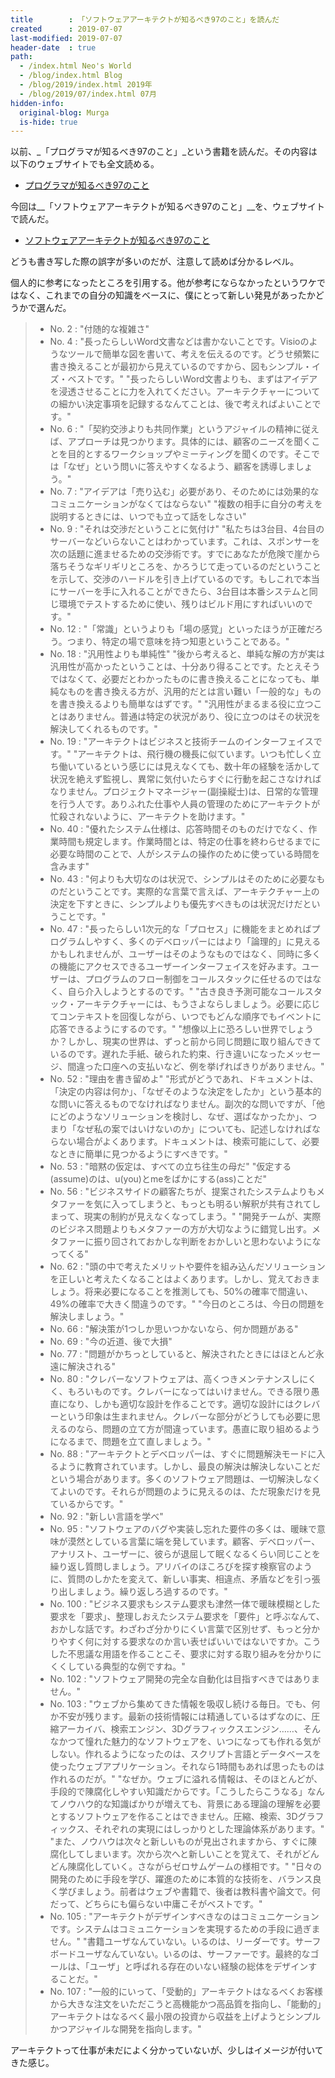 ```yaml
---
title        : 「ソフトウェアアーキテクトが知るべき97のこと」を読んだ
created      : 2019-07-07
last-modified: 2019-07-07
header-date  : true
path:
  - /index.html Neo's World
  - /blog/index.html Blog
  - /blog/2019/index.html 2019年
  - /blog/2019/07/index.html 07月
hidden-info:
  original-blog: Murga
  is-hide: true
---
```


以前、_「プログラマが知るべき97のこと」_という書籍を読んだ。その内容は以下のウェブサイトでも全文読める。

- [プログラマが知るべき97のこと](https://xn--97-273ae6a4irb6e2hsoiozc2g4b8082p.com/)

今回は__「ソフトウェアアーキテクトが知るべき97のこと」__を、ウェブサイトで読んだ。

- [ソフトウェアアーキテクトが知るべき97のこと](https://xn--97-273ae6a4irb6e2h2ia0cn0g4a2txf4ah5wo4af612j.com/)

どうも書き写した際の誤字が多いのだが、注意して読めば分かるレベル。

個人的に参考になったところを引用する。他が参考にならなかったというワケではなく、これまでの自分の知識をベースに、僕にとって新しい発見があったかどうかで選んだ。

> - No. 2 : "付随的な複雑さ"
> - No. 4 : "長ったらしいWord文書などは書かないことです。Visioのようなツールで簡単な図を書いて、考えを伝えるのです。どうせ頻繁に書き換えることが最初から見えているのですから、図もシンプル・イズ・ベストです。" "長ったらしいWord文書よりも、まずはアイデアを浸透させることに力を入れてください。アーキテクチャーについての細かい決定事項を記録するなんてことは、後で考えればよいことです。"
> - No. 6 : "「契約交渉よりも共同作業」というアジャイルの精神に従えば、アプローチは見つかります。具体的には、顧客のニーズを聞くことを目的とするワークショップやミーティングを聞くのです。そこでは「なぜ」という問いに答えやすくなるよう、顧客を誘導しましょう。"
> - No. 7 : "アイデアは「売り込む」必要があり、そのためには効果的なコミュニケーションがなくてはならない" "複数の相手に自分の考えを説明するときには、いつでも立って話をしなさい"
> - No. 9 : "それは交渉だということに気付け" "私たちは3台目、4台目のサーバーなどいらないことはわかっています。これは、スポンサーを次の話題に進ませるための交渉術です。すでにあなたが危険で崖から落ちそうなギリギリところを、かろうじて走っているのだということを示して、交渉のハードルを引き上げているのです。もしこれで本当にサーバーを手に入れることができたら、3台目は本番システムと同じ環境でテストするために使い、残りはビルド用にすればいいのです。"
> - No. 12 : "「常識」というよりも「場の感覚」といったほうが正確だろう。つまり、特定の場で意味を持つ知恵ということである。"
> - No. 18 : "汎用性よりも単純性" "後から考えると、単純な解の方が実は汎用性が高かったということは、十分あり得ることです。たとえそうではなくて、必要だとわかったものに書き換えることになっても、単純なものを書き換える方が、汎用的だとは言い難い「一般的な」ものを書き換えるよりも簡単なはずです。" "汎用性がまるまる役に立つことはありません。普通は特定の状況があり、役に立つのはその状況を解決してくれるものです。"
> - No. 19 : "アーキテクトはビジネスと技術チームのインターフェイスです。" "アーキテクトは、飛行機の機長に似ています。いつも忙しく立ち働いているという感じには見えなくても、数十年の経験を活かして状況を絶えず監視し、異常に気付いたらすぐに行動を起こさなければなりません。プロジェクトマネージャー(副操縦士)は、日常的な管理を行う人です。ありふれた仕事や人員の管理のためにアーキテクトが忙殺されないように、アーキテクトを助けます。"
> - No. 40 : "優れたシステム仕様は、応答時間そのものだけでなく、作業時間も規定します。作業時間とは、特定の仕事を終わらせるまでに必要な時間のことで、人がシステムの操作のために使っている時間を含みます"
> - No. 43 : "何よりも大切なのは状況で、シンプルはそのために必要なものだということです。実際的な言葉で言えば、アーキテクチャー上の決定を下すときに、シンプルよりも優先すべきものは状況だけだということです。"
> - No. 47 : "長ったらしい1次元的な「プロセス」に機能をまとめればプログラムしやすく、多くのデベロッパーにはより「論理的」に見えるかもしれませんが、ユーザーはそのようなものではなく、同時に多くの機能にアクセスできるユーザーインターフェイスを好みます。ユーザーは、プログラムのフロー制御をコールスタックに任せるのではなく、自ら介入しようとするのです。" "古き良き予測可能なコールスタック・アーキテクチャーには、もうさよならしましょう。必要に応じてコンテキストを回復しながら、いつでもどんな順序でもイベントに応答できるようにするのです。" "想像以上に恐ろしい世界でしょうか？しかし、現実の世界は、ずっと前から同じ問題に取り組んできているのです。遅れた手紙、破られた約束、行き違いになったメッセージ、間違った口座への支払いなど、例を挙げればきりがありません。"
> - No. 52 : "理由を書き留めよ" "形式がどうであれ、ドキュメントは、「決定の内容は何か」、「なぜそのような決定をしたか」という基本的な問いに答えるものでなければなりません。副次的な問いですが、「他にどのようなソリューションを検討し、なぜ、選ばなかったか」、つまり「なぜ私の案ではいけないのか」についても、記述しなければならない場合がよくあります。ドキュメントは、検索可能にして、必要なときに簡単に見つかるようにすべきです。"
> - No. 53 : "暗黙の仮定は、すべての立ち往生の母だ" "仮定する(assume)のは、u(you)とmeをばかにする(ass)ことだ"
> - No. 56 : "ビジネスサイドの顧客たちが、提案されたシステムよりもメタファーを気に入ってしまうと、もっとも明るい解釈が共有されてしまって、現実の制約が見えなくなってしまう。" "開発チームが、実際のビジネス問題よりもメタファーの方が大切なように錯覚し出す。メタファーに振り回されておかしな判断をおかしいと思わないようになってくる"
> - No. 62 : "頭の中で考えたメリットや要件を組み込んだソリューションを正しいと考えたくなることはよくあります。しかし、覚えておきましょう。将来必要になることを推測しても、50%の確率で間違い、49%の確率で大きく間違うのです。" "今日のところは、今日の問題を解決しましょう。"
> - No. 66 : "解決策が1つしか思いつかないなら、何か問題がある"
> - No. 69 : "今の近道、後で大損"
> - No. 77 : "問題がかちっとしていると、解決されたときにはほとんど永遠に解決される"
> - No. 80 : "クレバーなソフトウェアは、高くつきメンテナンスしにくく、もろいものです。クレバーになってはいけません。できる限り愚直になり、しかも適切な設計を作ることです。適切な設計にはクレバーという印象は生まれません。クレバーな部分がどうしても必要に思えるのなら、問題の立て方が間違っています。愚直に取り組めるようになるまで、問題を立て直しましょう。"
> - No. 88 : "アーキテクトとデベロッパーは、すぐに問題解決モードに入るように教育されています。しかし、最良の解決は解決しないことだという場合があります。多くのソフトウェア問題は、一切解決しなくてよいのです。それらが問題のように見えるのは、ただ現象だけを見ているからです。"
> - No. 92 : "新しい言語を学べ"
> - No. 95 : "ソフトウェアのバグや実装し忘れた要件の多くは、暖昧で意味が漠然としている言葉に端を発しています。顧客、デベロッパー、アナリスト、ユーザーに、彼らが退屈して眠くなるくらい同じことを繰り返し質問しましょう。アリバイのほころびを探す検察官のように、質問のしかたを変えて、新しい事実、相違点、矛盾などを引っ張り出しましょう。繰り返しろ過するのです。"
> - No. 100 : "ビジネス要求もシステム要求も津然一体で暖昧模糊とした要求を「要求」、整理しおえたシステム要求を「要件」と呼ぶなんて、おかしな話です。わざわざ分かりにくい言葉で区別せず、もっと分かりやすく何に対する要求なのか言い表せばいいではないですか。こうした不思議な用語を作ることこそ、要求に対する取り組みを分かりにくくしている典型的な例ですね。"
> - No. 102 : "ソフトウェア開発の完全な自動化は目指すべきではありません。"
> - No. 103 : "ウェブから集めてきた情報を吸収し続ける毎日。でも、何か不安が残ります。最新の技術情報には精通しているはずなのに、圧縮アーカイバ、検索エンジン、3Dグラフィックスエンジン……、そんなかつて憧れた魅力的なソフトウェアを、いつになっても作れる気がしない。作れるようになったのは、スクリプト言語とデータベースを使ったウェブアプリケーション。それなら1時間もあれば思ったものは作れるのだが。" "なぜか。ウェブに溢れる情報は、そのほとんどが、手段的で陳腐化しやすい知識だからです。「こうしたらこうなる」なんてノウハウ的な知識ばかりが増えても、背景にある理論の理解を必要とするソフトウェアを作ることはできません。圧縮、検索、3Dグラフィックス、それぞれの実現にはしっかりとした理論体系があります。" "また、ノウハウは次々と新しいものが見出されますから、すぐに陳腐化してしまいます。次から次へと新しいことを覚えて、それがどんどん陳腐化していく。さながらゼロサムゲームの様相です。" "日々の開発のために手段を学び、躍進のために本質的な技術を、バランス良く学びましょう。前者はウェブや書籍で、後者は教科書や論文で。何だって、どちらにも偏らない中庸こそがベストです。"
> - No. 105 : "アーキテクトがデザインすべきなのはコミュニケーションです。システムはコミュニケーションを実現するための手段に過ぎません。" "書籍ユーザなんていない。いるのは、リーダーです。サーフボードユーザなんていない。いるのは、サーファーです。最終的なゴールは、「ユーザ」と呼ばれる存在のいない経験の総体をデザインすることだ。"
> - No. 107 : "一般的にいって、「受動的」アーキテクトはなるべくお客様から大きな注文をいただこうと高機能かつ高品質を指向し、「能動的」アーキテクトはなるべく最小限の投資から収益を上げようとシンプルかつアジャイルな開発を指向します。"

アーキテクトって仕事が未だによく分かっていないが、少しはイメージが付いてきた感じ。
